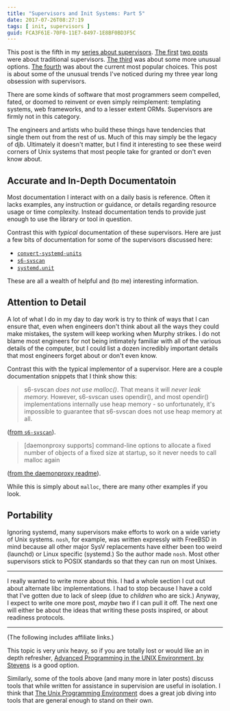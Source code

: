 ```yaml
---
title: "Supervisors and Init Systems: Part 5"
date: 2017-07-26T08:27:19
tags: [ init, supervisors ]
guid: FCA3F61E-70F0-11E7-8497-1E8BF0BD3F5C
---
```

This post is the fifth in my [series about supervisors][supervisors].  [The
first][1] [two posts][2] were about traditional supervisors.  [The third][3] was
about some more unusual options.  [The fourth][4] was about the current most
popular choices.  This post is about some of the unusual trends I've noticed
during my three year long obsession with supervisors.

<!--more-->

There are some kinds of software that most programmers seem compelled, fated, or
doomed to reinvent or even simply reimplement: templating systems, web
frameworks, and to a lesser extent ORMs.  Supervisors are firmly not in this
category.

The engineers and artists who build these things have tendencies that single
them out from the rest of us.  Much of this may simply be the legacy of djb.
Ultimately it doesn't matter, but I find it interesting to see these weird
corners of Unix systems that most people take for granted or don't even know
about.

## Accurate and In-Depth Documentatoin

Most documentation I interact with on a daily basis is reference.  Often it
lacks examples, any instruction or guidance, or details regarding resource usage
or time complexity. Instead documentation tends to provide just enough to use
the library or tool in question.

Contrast this with *typical* documentation of these supervisors.  Here are just
a few bits of documentation for some of the supervisors discussed here:

 * [`convert-systemd-units`][csu]
 * [`s6-svscan`][sss]
 * [`systemd.unit`][su]

These are all a wealth of helpful and (to me) interesting information.

## Attention to Detail

A lot of what I do in my day to day work is try to think of ways that I can
ensure that, even when engineers don't think about all the ways they could make
mistakes, the system will keep working when Murphy strikes.  I do not blame most
engineers for not being intimately familiar with all of the various details of
the computer, but I could list a dozen incredibly important details that most
engineers forget about or don't even know.

Contrast this with the typical implementor of a supervisor.  Here are a couple
documentation snippets that I think show this:

 > s6-svscan *does not use malloc()*. That means it will *never leak memory.*
 > However, s6-svscan uses opendir(), and most opendir() implementations
 > internally use heap memory - so unfortunately, it's impossible to guarantee
 > that s6-svscan does not use heap memory at all.
 
([from `s6-svscan`][sss]).

 > [daemonproxy supports] command-line options to allocate a fixed number of
 > objects of a fixed size at startup, so it never needs to call malloc again
 
([from the daemonproxy readme][dp]).

While this is simply about `malloc`, there are many other examples if you look.

## Portability

Ignoring systemd, many supervisors make efforts to work on a wide variety of
Unix systems.  `nosh`, for example, was written expressly with FreeBSD in mind
because all other major SysV replacements have either been too weird (launchd)
or Linux specific (systemd.)  So the author made `nosh`.  Most other supervisors
stick to POSIX standards so that they can run on most Unixes. 

---

I really wanted to write more about this.  I had a whole section I cut out about
alternate libc implementations.  I had to stop because I have a cold that I've
gotten due to lack of sleep (due to *children* who are sick.)  Anyway, I expect
to write one more post, *maybe* two if I can pull it off.  The next one will
either be about the ideas that writing these posts inspired, or about readiness
protocols.

---

(The following includes affiliate links.)

This topic is very unix heavy, so if you are totally lost or would like an in
depth refresher, <a target="_blank" href="https://www.amazon.com/gp/product/0321637739/ref=as_li_tl?ie=UTF8&camp=1789&creative=9325&creativeASIN=0321637739&linkCode=as2&tag=afoolishmanif-20&linkId=9f20643e726defaa727849b7606fb656">Advanced Programming in the UNIX Environment, by Stevens</a><img src="//ir-na.amazon-adsystem.com/e/ir?t=afoolishmanif-20&l=am2&o=1&a=0321637739" width="1" height="1" border="0" alt="" style="border:none !important; margin:0px !important;" />
is a good option.

Similarly, some of the tools above (and many more in later posts) discuss tools
that while written for assistance in supervision are useful in isolation.  I
think that
<a target="_blank" href="https://www.amazon.com/gp/product/013937681X/ref=as_li_tl?ie=UTF8&camp=1789&creative=9325&creativeASIN=013937681X&linkCode=as2&tag=afoolishmanif-20&linkId=6279d8d234dff9ee5623e7ad7bed35df">The Unix Programming Environment</a><img src="//ir-na.amazon-adsystem.com/e/ir?t=afoolishmanif-20&l=am2&o=1&a=013937681X" width="1" height="1" border="0" alt="" style="border:none !important; margin:0px !important;" /> 
does a great job diving into tools that are general enough to stand on their
own.

[csu]: https://jdebp.eu/Softwares/nosh/guide/convert-systemd-units.html
[su]: https://www.freedesktop.org/software/systemd/man/systemd.unit.html
[sss]: http://skarnet.org/software/s6/s6-svscan.html
[dp]: https://github.com/nrdvana/daemonproxy#init-replacement
[1]: /posts/supervisors-and-init-systems-1/
[2]: /posts/supervisors-and-init-systems-2/
[3]: /posts/supervisors-and-init-systems-3/
[4]: /posts/supervisors-and-init-systems-4/
[supervisors]: /tags/supervisors

